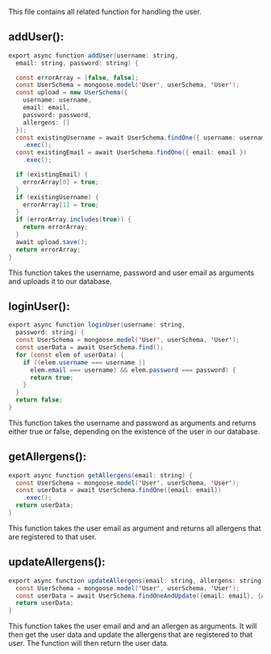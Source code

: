 This file contains all related function for handling the user.

addUser():
----------

```java
export async function addUser(username: string, 
  email: string, password: string) {

  const errorArray = [false, false];
  const UserSchema = mongoose.model('User', userSchema, 'User');
  const upload = new UserSchema({
    username: username,
    email: email,
    password: password,
    allergens: []
  });
  const existingUsername = await UserSchema.findOne({ username: username })
    .exec();
  const existingEmail = await UserSchema.findOne({ email: email })
    .exec();

  if (existingEmail) {
    errorArray[0] = true;
  }
  if (existingUsername) {
    errorArray[1] = true;
  }
  if (errorArray.includes(true)) {
    return errorArray;
  }
  await upload.save();
  return errorArray;
}
```

This function takes the username, password and user email as arguments and uploads it to our database.

loginUser():
------------

```java
export async function loginUser(username: string, 
  password: string) {
  const UserSchema = mongoose.model('User', userSchema, 'User');
  const userData = await UserSchema.find();
  for (const elem of userData) {
    if ((elem.username === username || 
      elem.email === username) && elem.password === password) {
      return true;
    }
  }
  return false;
}
```

This function takes the username and password as arguments and returns either true or false, depending on the existence of the user in our database.

getAllergens():
---------------

```java
export async function getAllergens(email: string) {
  const UserSchema = mongoose.model('User', userSchema, 'User');
  const userData = await UserSchema.findOne({email: email})
    .exec();
  return userData;
}
```

This function takes the user email as argument and returns all allergens that are registered to that user.

updateAllergens():
------------------

```java
export async function updateAllergens(email: string, allergens: string) {
  const UserSchema = mongoose.model('User', userSchema, 'User');
  const userData = await UserSchema.findOneAndUpdate({email: email}, {allergens: JSON.parse(allergens)}, {new: true});
  return userData;
}
```

This function takes the user email and and an allergen as arguments. It will then get the user data and update the allergens that are registered to that user. The function will then return the user data.